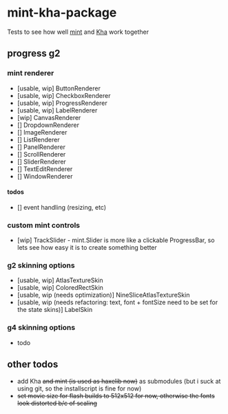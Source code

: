 # mint-kha-package
Tests to see how well [mint](https://github.com/snowkit/mint) and [Kha](https://github.com/KTXSoftware/Kha) work together

## progress g2
### mint renderer
* [usable, wip] ButtonRenderer
* [usable, wip] CheckboxRenderer
* [usable, wip] ProgressRenderer
* [usable, wip] LabelRenderer
* [wip] CanvasRenderer
* [] DropdownRenderer
* [] ImageRenderer
* [] ListRenderer
* [] PanelRenderer
* [] ScrollRenderer
* [] SliderRenderer
* [] TextEditRenderer
* [] WindowRenderer
#### todos
* [] event handling (resizing, etc)
### custom mint controls
* [wip] TrackSlider - mint.Slider is more like a clickable ProgressBar, so lets see how easy it is to create something better
### g2 skinning options
* [usable, wip] AtlasTextureSkin
* [usable, wip] ColoredRectSkin
* [usable, wip (needs optimization)] NineSliceAtlasTextureSkin
* [usable, wip (needs refactoring: text, font + fontSize need to be set for the state skins)] LabelSkin
### g4 skinning options
* todo
## other todos
* add Kha <del>and mint (is used as haxelib now)</del> as submodules (but i suck at using git, so the installscript is fine for now)
* <del>set movie size for flash builds to 512x512 for now, otherwise the fonts look distorted b/c of scaling</del>
